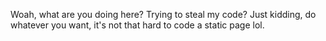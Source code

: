 Woah, what are you doing here? Trying to steal my code?
Just kidding, do whatever you want, it's not that hard to code a static page lol.